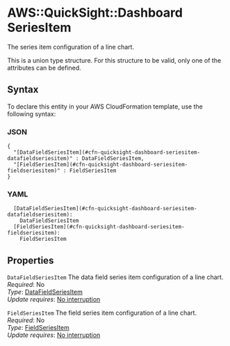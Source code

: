 # AWS::QuickSight::Dashboard SeriesItem<a name="aws-properties-quicksight-dashboard-seriesitem"></a>

The series item configuration of a line chart\.

This is a union type structure\. For this structure to be valid, only one of the attributes can be defined\.

## Syntax<a name="aws-properties-quicksight-dashboard-seriesitem-syntax"></a>

To declare this entity in your AWS CloudFormation template, use the following syntax:

### JSON<a name="aws-properties-quicksight-dashboard-seriesitem-syntax.json"></a>

```
{
  "[DataFieldSeriesItem](#cfn-quicksight-dashboard-seriesitem-datafieldseriesitem)" : DataFieldSeriesItem,
  "[FieldSeriesItem](#cfn-quicksight-dashboard-seriesitem-fieldseriesitem)" : FieldSeriesItem
}
```

### YAML<a name="aws-properties-quicksight-dashboard-seriesitem-syntax.yaml"></a>

```
  [DataFieldSeriesItem](#cfn-quicksight-dashboard-seriesitem-datafieldseriesitem): 
    DataFieldSeriesItem
  [FieldSeriesItem](#cfn-quicksight-dashboard-seriesitem-fieldseriesitem): 
    FieldSeriesItem
```

## Properties<a name="aws-properties-quicksight-dashboard-seriesitem-properties"></a>

`DataFieldSeriesItem`  <a name="cfn-quicksight-dashboard-seriesitem-datafieldseriesitem"></a>
The data field series item configuration of a line chart\.  
*Required*: No  
*Type*: [DataFieldSeriesItem](aws-properties-quicksight-dashboard-datafieldseriesitem.md)  
*Update requires*: [No interruption](https://docs.aws.amazon.com/AWSCloudFormation/latest/UserGuide/using-cfn-updating-stacks-update-behaviors.html#update-no-interrupt)

`FieldSeriesItem`  <a name="cfn-quicksight-dashboard-seriesitem-fieldseriesitem"></a>
The field series item configuration of a line chart\.  
*Required*: No  
*Type*: [FieldSeriesItem](aws-properties-quicksight-dashboard-fieldseriesitem.md)  
*Update requires*: [No interruption](https://docs.aws.amazon.com/AWSCloudFormation/latest/UserGuide/using-cfn-updating-stacks-update-behaviors.html#update-no-interrupt)